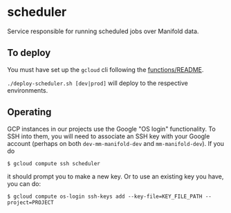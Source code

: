# scheduler

Service responsible for running scheduled jobs over Manifold data.

## To deploy

You must have set up the `gcloud` cli following the [functions/README](../functions/README.md#installing-for-local-development).

`./deploy-scheduler.sh [dev|prod]` will deploy to the respective environments.

## Operating

GCP instances in our projects use the Google "OS login" functionality. To SSH into them, you will need to associate an SSH key with your Google account (perhaps on both `dev-mm-manifold-dev` and `mm-manifold-dev`). If you do

```
$ gcloud compute ssh scheduler
```

it should prompt you to make a new key. Or to use an existing key you have, you can do:

```
$ gcloud compute os-login ssh-keys add --key-file=KEY_FILE_PATH --project=PROJECT
```
